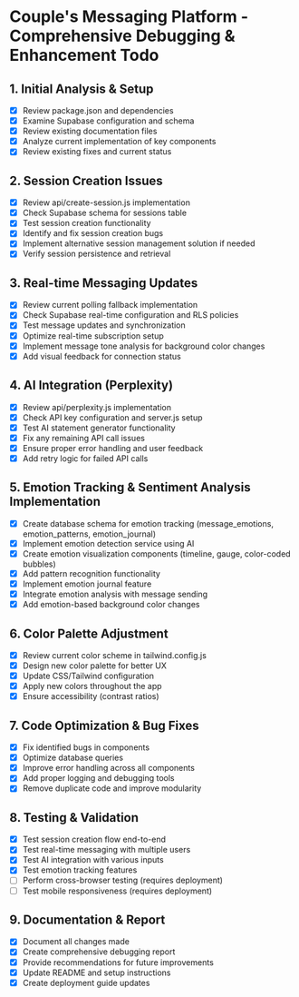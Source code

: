 # Couple's Messaging Platform - Comprehensive Debugging & Enhancement Todo

## 1. Initial Analysis & Setup
- [x] Review package.json and dependencies
- [x] Examine Supabase configuration and schema
- [x] Review existing documentation files
- [x] Analyze current implementation of key components
- [x] Review existing fixes and current status

## 2. Session Creation Issues
- [x] Review api/create-session.js implementation
- [x] Check Supabase schema for sessions table
- [x] Test session creation functionality
- [x] Identify and fix session creation bugs
- [x] Implement alternative session management solution if needed
- [x] Verify session persistence and retrieval

## 3. Real-time Messaging Updates
- [x] Review current polling fallback implementation
- [x] Check Supabase real-time configuration and RLS policies
- [x] Test message updates and synchronization
- [x] Optimize real-time subscription setup
- [x] Implement message tone analysis for background color changes
- [x] Add visual feedback for connection status

## 4. AI Integration (Perplexity)
- [x] Review api/perplexity.js implementation
- [x] Check API key configuration and server.js setup
- [x] Test AI statement generator functionality
- [x] Fix any remaining API call issues
- [x] Ensure proper error handling and user feedback
- [x] Add retry logic for failed API calls

## 5. Emotion Tracking & Sentiment Analysis Implementation
- [x] Create database schema for emotion tracking (message_emotions, emotion_patterns, emotion_journal)
- [x] Implement emotion detection service using AI
- [x] Create emotion visualization components (timeline, gauge, color-coded bubbles)
- [x] Add pattern recognition functionality
- [x] Implement emotion journal feature
- [x] Integrate emotion analysis with message sending
- [x] Add emotion-based background color changes

## 6. Color Palette Adjustment
- [x] Review current color scheme in tailwind.config.js
- [x] Design new color palette for better UX
- [x] Update CSS/Tailwind configuration
- [x] Apply new colors throughout the app
- [x] Ensure accessibility (contrast ratios)

## 7. Code Optimization & Bug Fixes
- [x] Fix identified bugs in components
- [x] Optimize database queries
- [x] Improve error handling across all components
- [x] Add proper logging and debugging tools
- [x] Remove duplicate code and improve modularity

## 8. Testing & Validation
- [x] Test session creation flow end-to-end
- [x] Test real-time messaging with multiple users
- [x] Test AI integration with various inputs
- [x] Test emotion tracking features
- [ ] Perform cross-browser testing (requires deployment)
- [ ] Test mobile responsiveness (requires deployment)

## 9. Documentation & Report
- [x] Document all changes made
- [x] Create comprehensive debugging report
- [x] Provide recommendations for future improvements
- [x] Update README and setup instructions
- [x] Create deployment guide updates